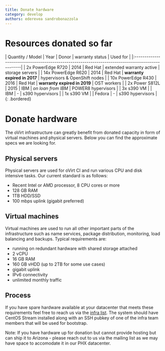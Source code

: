 ```yaml
---
title: Donate hardware
category: develop
authors: ederevea sandrobonazzola
---
```


# Resources donated so far

| Quantity / Model   | Year | Donor   | warranty status              | Used for                      |
|:---------------------------------------------------------------------------------------------------|
| 2x PowerEdge R720  | 2014 | Red Hat | extended warranty active     | storage servers               |
| 14x PowerEdge R620 | 2014 | Red Hat | **warranty expired in 2017** | hypervisors & OpenShift nodes |
| 10x PowerEdge R430 | 2016 | Red Hat | **warranty expired in 2019** | OST workers                   |
| 2x Power S812L     | 2015 | IBM     | *on loan from IBM*           | POWER8 hypervisors            |
| 3x s390 VM         |      | IBM     | -                            | s390 hypervisors              | 
| 1x s390 VM         |      | Fedora  | -                            | s390 hypervisors              |
{: .bordered}

# Donate hardware

The oVirt infrastructure can greatly benefit from donated capacity in form of virtual machines and physical servers. Below you can find the approximate specs we are looking for.

## Physical servers

Physical servers are used for oVirt CI and run various CPU and disk intensive tasks.
Our current standard is as follows:

* Recent Intel or AMD processor, 8 CPU cores or more
* 128 GB RAM
* 1TB HDD/SSD
* 100 mbps uplink (gigabit preferred)

## Virtual machines

Virtual machines are used to run all other important parts of the infrastructure such as name services, package distribution, monitoring, load balancing and backups.
Typical requirements are:

* running on redundant hardware with shared storage attached
* 2 vCPU
* 16 GB RAM
* 160 GB vHDD (up to 2TB for some use cases)
* gigabit uplink
* IPv6 connectivity
* unlimited monthly traffic

## Process

If you have spare hardware available at your datacenter that meets these requirements feel free to reach us via the [infra list](https://lists.ovirt.org).
The system should have CentOS Stream installed along with an SSH pubkey of one of the infra team members that will be used for bootstrap.

Note: If you have hardware up for donation but cannot provide hosting but can ship it to Arizona - please reach out to us via the mailing list as we may
have space to accomodate it in our PHX datacenter.

